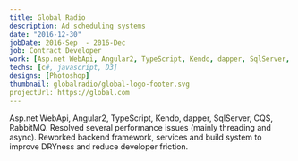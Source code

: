 ```yaml
---
title: Global Radio
description: Ad scheduling systems
date: "2016-12-30"
jobDate: 2016-Sep  - 2016-Dec
job: Contract Developer
work: [Asp.net WebApi, Angular2, TypeScript, Kendo, dapper, SqlServer, CQS, RabbitM]
techs: [c#, javascript, D3]
designs: [Photoshop]
thumbnail: globalradio/global-logo-footer.svg
projectUrl: https://global.com
---
```


Asp.net WebApi, Angular2, TypeScript, Kendo, dapper, SqlServer, CQS, RabbitMQ.
Resolved several performance issues (mainly threading and async). Reworked backend framework, services and build system to improve DRYness and reduce developer friction.

